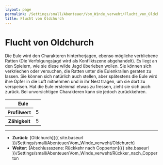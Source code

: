 ```yaml
---
layout: page
permalink: /Settings/small/Abenteuer/Vom_Winde_verweht/Flucht_von_Oldchurch
title: Flucht von Oldchurch
---
```


# Flucht von Oldchurch

Die Eule wird den Charakteren hinterherjagen, ebenso mögliche verbliebene Ratten (Die Verfolgungsjagd wird als Konfliktszene abgehandelt). Es liegt an den Spielern, wie sie diese wilde Jagd überleben wollen. Sie können sich verkriechen oder versuchen, die Ratten unter die Eulenkrallen geraten zu lassen. Sie können sich natürlich auch stellen, aber spätestens die Eule wird ihre Opfer in die Luft mitnehmen und in ihr Nest tragen, um sie dort zu verspeisen. Hat die Eule ersteinmal etwas zu fressen, zieht sie sich auch zurück. Bei unvorsichtigen Charakteren kann sie jedoch zurückkehren.

<table>
<tbody>
<tr><th colspan="2"><strong>Eule</strong></th></tr>
<tr><th>Profilwert</th><td>5</td></tr>
<tr><th>Zähigkeit</th><td>5</td></tr>
</tbody>
</table>

***
- <strong>Zurück:</strong> [Oldchurch]({{ site.baseurl }}/Settings/small/Abenteuer/Vom_Winde_verweht/Oldchurch)
- <strong>Weiter:</strong> [Abschlussszene: Rückkehr nach Copperton]({{ site.baseurl }}/Settings/small/Abenteuer/Vom_Winde_verweht/Rückker_nach_Copperton
